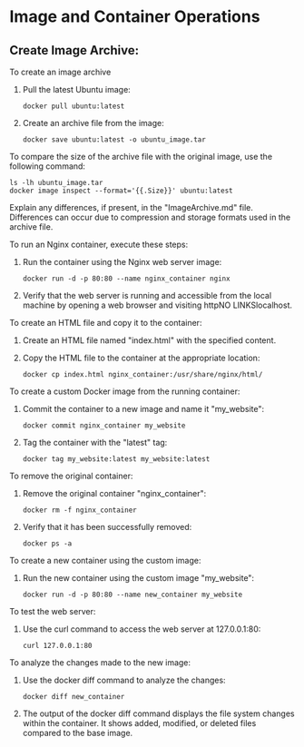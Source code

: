 # Image and Container Operations

## Create Image Archive:
To create an image archive

1. Pull the latest Ubuntu image:
   ```
   docker pull ubuntu:latest
   ```

2. Create an archive file from the image:
   ```
   docker save ubuntu:latest -o ubuntu_image.tar
   ```

To compare the size of the archive file with the original image, use the following command:
```
ls -lh ubuntu_image.tar
docker image inspect --format='{{.Size}}' ubuntu:latest
```
Explain any differences, if present, in the "ImageArchive.md" file. Differences can occur due to compression and storage formats used in the archive file.

To run an Nginx container, execute these steps:

1. Run the container using the Nginx web server image:
   ```
   docker run -d -p 80:80 --name nginx_container nginx
   ```

2. Verify that the web server is running and accessible from the local machine by opening a web browser and visiting httpNO LINKSlocalhost.

To create an HTML file and copy it to the container:

1. Create an HTML file named "index.html" with the specified content.

2. Copy the HTML file to the container at the appropriate location:
   ```
   docker cp index.html nginx_container:/usr/share/nginx/html/
   ```

To create a custom Docker image from the running container:

1. Commit the container to a new image and name it "my_website":
   ```
   docker commit nginx_container my_website
   ```

2. Tag the container with the "latest" tag:
   ```
   docker tag my_website:latest my_website:latest
   ```

To remove the original container:

1. Remove the original container "nginx_container":
   ```
   docker rm -f nginx_container
   ```

2. Verify that it has been successfully removed:
   ```
   docker ps -a
   ```

To create a new container using the custom image:

1. Run the new container using the custom image "my_website":
   ```
   docker run -d -p 80:80 --name new_container my_website
   ```

To test the web server:

1. Use the curl command to access the web server at 127.0.0.1:80:
   ```
   curl 127.0.0.1:80
   ```

To analyze the changes made to the new image:

1. Use the docker diff command to analyze the changes:
   ```
   docker diff new_container
   ```

2. The output of the docker diff command displays the file system changes within the container. It shows added, modified, or deleted files compared to the base image.
